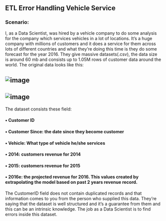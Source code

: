 ## ETL Error Handling Vehicle Service

### Scenario:
I, as a Data Scientist, was hired by a vehicle company to do some analysis for the company which services vehicles in a lot of locations. It’s a huge company with millions of customers and it does a service for them across lots of different countries and what they’re doing this time is they do some forecast for the year 2016. They give massive datasets(.csv), the data size is around 60 mb and consists up to 1.05M rows of customer data around the world.
The original data looks like this:

## ![image](https://user-images.githubusercontent.com/37673834/168415626-9bf4e2dd-ed0b-403d-a805-c98e9f638738.png)
## ![image](https://user-images.githubusercontent.com/37673834/168415356-a7d5b285-ac7e-474a-8c6e-9eaf950f3cb0.png)

The dataset consists these field:
#### •	Customer ID
#### •	Customer Since: the date since they become customer
#### •	Vehicle: What type of vehicle he/she services
#### •	2014: customers revenue for 2014
#### •	2015: customers revenue for 2015
#### •	2016e: the projected revenue for 2016. This values created by extrapolating the model based on past 2 years revenue record.

The CustomerID field does not contain duplicated records and that information comes to you from the person who supplied this data. They’re saying that the dataset is well structured and it’s a guarantee from them and this can be an intrinsic knowledge. The job as a Data Scientist is to find errors inside this dataset.
